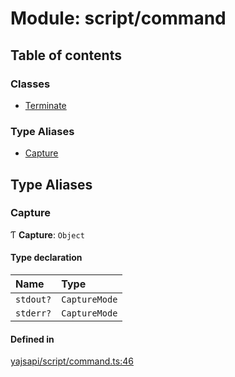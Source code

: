 # Module: script/command

## Table of contents

### Classes

- [Terminate](../classes/script_command.Terminate.md)

### Type Aliases

- [Capture](script_command.md#capture)

## Type Aliases

### Capture

Ƭ **Capture**: `Object`

#### Type declaration

| Name | Type |
| :------ | :------ |
| `stdout?` | `CaptureMode` |
| `stderr?` | `CaptureMode` |

#### Defined in

[yajsapi/script/command.ts:46](https://github.com/golemfactory/yajsapi/blob/d7422f1/yajsapi/script/command.ts#L46)
